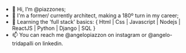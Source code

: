 - 👋 Hi, I’m @piazzones;
- 👀 I'm a former/ currently architect, making a 180º turn in my career;
- 🌱 Learning the 'full stack' basics: { Html | Css | Javascript | Nodejs | ReactJS | Python | Django | SQL }
- 📫 You can reach me @angelopiazzon on instagram or @angelo-tridapalli on linkedin. 

<!---
piazzones/piazzones is a ✨ special ✨ repository because its `README.md` (this file) appears on your GitHub profile.
You can click the Preview link to take a look at your changes.
--->
